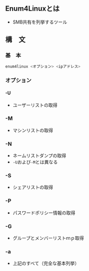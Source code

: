 ## Enum4Linuxとは
- SMB共有を列挙するツール
  
## 構　文
### 基　本
```bash
enum4linux <オプション> <ipアドレス>
```
  
### オプション
#### -U 
- ユーザーリストの取得
  
### -M
- マシンリストの取得
  
### -N
- ネームリストダンプの取得 
- `-U`および`-M`とは異なる
  
### -S
- シェアリストの取得
  
### -P
- パスワードポリシー情報の取得
  
### -G
- グループとメンバーリストｍｐ取得
  
### -a
- 上記のすべて（完全な基本列挙）